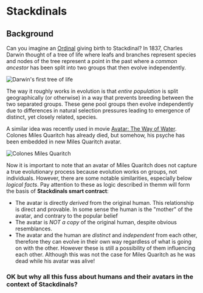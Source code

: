 # Stackdinals

## Background

Can you imagine an [Ordinal](https://github.com/casey/ord) giving birth to Stackdinal? In 1837, Charles Darwin thought of a tree of life where leafs and branches represent species and nodes of the tree represent a point in the past where a _common ancestor_ has been split into two groups that then evolve independently.  

![Darwin's first tree of life](https://i.guim.co.uk/img/static/sys-images/Guardian/Pix/pictures/2008/04/17/DarwinSketch.article.jpg?width=620&quality=45&dpr=2&s=none)

The way it roughly works in evolution is that _entire population_ is split geographically (or otherwise) in a way that prevents breeding between the two separated groups. These gene pool groups then evolve independently due to differences in natural selection pressures leading to emergence of distinct, yet closely related, species.

A similar idea was recently used in movie [Avatar: The Way of Water](https://en.wikipedia.org/wiki/Avatar:_The_Way_of_Water). Colones Miles Quaritch has already died, but somehow, his psyche has been embedded in new Miles Quaritch avatar.

![Colones Miles Quaritch](https://static1.cbrimages.com/wordpress/wp-content/uploads/2022/12/why-avatar-2-s-quaritch-is-more-dangerous-than-the-original.jpg)

Now it is important to note that an avatar of Miles Quaritch does not capture a true evolutionary process because evolution works on groups, not individuals. However, there are some notable similarities, especially below _logical facts_. Pay attention to these as logic described in themm will form the basis of __Stackdinals smart contract__:

- The avatar is directly _derived_ from the original human. This relationship is direct and provable. In some sense the human is the "mother" of the avatar, and contrary to the popular belief
- The avatar is _NOT a copy_ of the original human, despite obvious resemblances.
- The avatar and the human are _distinct_ and _independent_ from each other, therefore they can evolve in their own way regardless of what is going on with the other. However these is still a possibility of them influencing each other. Although this was not the case for Miles Quaritch as he was dead while his avatar was alive!

### OK but why all this fuss about humans and their avatars in the context of Stackdinals?
